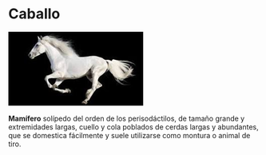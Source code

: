 # Caballo

![alt text](descarga.jpeg)

 **Mamífero** solípedo del orden de los perisodáctilos, de tamaño grande y extremidades largas, cuello y cola poblados de cerdas largas y abundantes, que se domestica fácilmente y suele utilizarse como montura o animal de tiro.